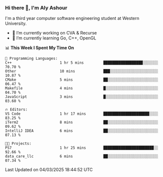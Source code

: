 ### Hi there 👋, I'm Aly Ashour
I'm a third year computer software engineering student at Western University.

- 🔭 I’m currently working on CVA & Recurse
- 🌱 I’m currently learning Go, C++, OpenGL

<!--START_SECTION:waka-->
📊 **This Week I Spent My Time On** 

```text
💬 Programming Languages: 
C++                      1 hr 5 mins         ██████████████████░░░░░░░   70.70 % 
Other                    10 mins             ███░░░░░░░░░░░░░░░░░░░░░░   10.87 % 
CMake                    5 mins              ██░░░░░░░░░░░░░░░░░░░░░░░   06.47 % 
Makefile                 4 mins              █░░░░░░░░░░░░░░░░░░░░░░░░   04.70 % 
JavaScript               3 mins              █░░░░░░░░░░░░░░░░░░░░░░░░   03.60 % 

🔥 Editors: 
VS Code                  1 hr 17 mins        █████████████████████░░░░   83.25 % 
iTerm2                   8 mins              ██░░░░░░░░░░░░░░░░░░░░░░░   09.62 % 
IntelliJ IDEA            6 mins              ██░░░░░░░░░░░░░░░░░░░░░░░   07.13 % 

🐱‍💻 Projects: 
PS7                      1 hr 25 mins        ███████████████████████░░   92.66 % 
data_care_llc            6 mins              ██░░░░░░░░░░░░░░░░░░░░░░░   07.34 % 
```


 Last Updated on 04/03/2025 18:44:52 UTC
<!--END_SECTION:waka-->
